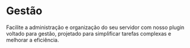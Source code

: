 # Gestão

Facilite a administração e organização do seu servidor com nosso plugin voltado para gestão, projetado para simplificar tarefas complexas e melhorar a eficiência.